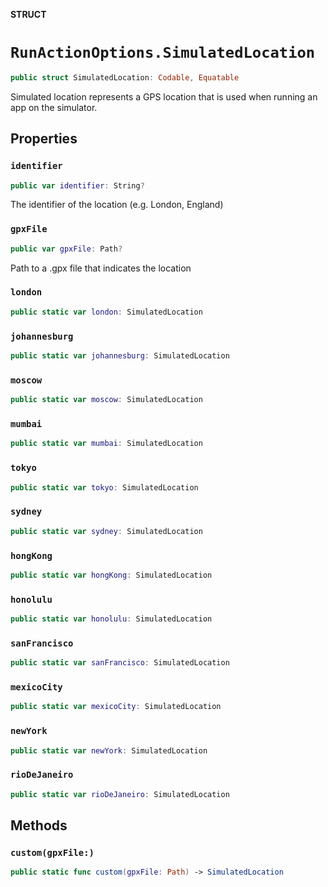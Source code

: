 **STRUCT**

# `RunActionOptions.SimulatedLocation`

```swift
public struct SimulatedLocation: Codable, Equatable
```

Simulated location represents a GPS location that is used when running an app on the simulator.

## Properties
### `identifier`

```swift
public var identifier: String?
```

The identifier of the location (e.g. London, England)

### `gpxFile`

```swift
public var gpxFile: Path?
```

Path to a .gpx file that indicates the location

### `london`

```swift
public static var london: SimulatedLocation
```

### `johannesburg`

```swift
public static var johannesburg: SimulatedLocation
```

### `moscow`

```swift
public static var moscow: SimulatedLocation
```

### `mumbai`

```swift
public static var mumbai: SimulatedLocation
```

### `tokyo`

```swift
public static var tokyo: SimulatedLocation
```

### `sydney`

```swift
public static var sydney: SimulatedLocation
```

### `hongKong`

```swift
public static var hongKong: SimulatedLocation
```

### `honolulu`

```swift
public static var honolulu: SimulatedLocation
```

### `sanFrancisco`

```swift
public static var sanFrancisco: SimulatedLocation
```

### `mexicoCity`

```swift
public static var mexicoCity: SimulatedLocation
```

### `newYork`

```swift
public static var newYork: SimulatedLocation
```

### `rioDeJaneiro`

```swift
public static var rioDeJaneiro: SimulatedLocation
```

## Methods
### `custom(gpxFile:)`

```swift
public static func custom(gpxFile: Path) -> SimulatedLocation
```
